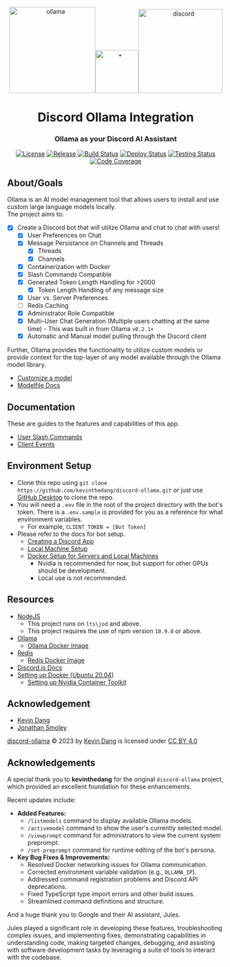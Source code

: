 <div align="center">
    <p><a href="#"><a href="https://ollama.ai/"><img alt="ollama" src="./imgs/ollama-icon.png" width="200px" /></a><img alt="+" src="./imgs/grey-plus.png" width="100px" /></a><a href="https://discord.com/"><img alt="discord" src="./imgs/discord-icon.png" width="195px" /></a></p>
    <h1>Discord Ollama Integration</h1>
    <h3><a href="#"></a>Ollama as your Discord AI Assistant</h3>
    <p><a href="#"></a><a href="https://creativecommons.org/licenses/by/4.0/"><img alt="License" src="https://img.shields.io/badge/License-CC_BY_4.0-darkgreen.svg" /></a>
    <a href="#"></a><a href="https://github.com/kevinthedang/discord-ollama/releases/latest"><img alt="Release" src="https://img.shields.io/github/v/release/kevinthedang/discord-ollama?logo=github" /></a>
    <a href="#"></a><a href="https://github.com/kevinthedang/discord-ollama/actions/workflows/build.yml"><img alt="Build Status" src="https://github.com/kevinthedang/discord-ollama/actions/workflows/build.yml/badge.svg" /></a>
    <a href="#"></a><a href="https://github.com/kevinthedang/discord-ollama/actions/workflows/deploy.yml"><img alt="Deploy Status" src="https://github.com/kevinthedang/discord-ollama/actions/workflows/deploy.yml/badge.svg" /></a>
    <a href="#"></a><a href="https://github.com/kevinthedang/discord-ollama/actions/workflows/test.yml"><img alt="Testing Status" src="https://github.com/kevinthedang/discord-ollama/actions/workflows/test.yml/badge.svg" /></a>
    <a href="#"></a><a href="https://github.com/kevinthedang/discord-ollama/actions/workflows/coverage.yml"><img alt="Code Coverage" src="https://img.shields.io/endpoint?url=https://gist.githubusercontent.com/kevinthedang/bc7b5dcfa16561ab02bb3df67a99b22d/raw/coverage.json"></a>
</div>

## About/Goals
Ollama is an AI model management tool that allows users to install and use custom large language models locally.  
The project aims to:
* [x] Create a Discord bot that will utilize Ollama and chat to chat with users! 
  * [x] User Preferences on Chat
  * [x] Message Persistance on Channels and Threads
    * [x] Threads
    * [x] Channels
  * [x] Containerization with Docker
  * [x] Slash Commands Compatible
  * [x] Generated Token Length Handling for >2000
    * [x] Token Length Handling of any message size
  * [x] User vs. Server Preferences
  * [ ] Redis Caching
  * [x] Administrator Role Compatible
  * [x] Multi-User Chat Generation (Multiple users chatting at the same time) - This was built in from Ollama `v0.2.1+`
  * [x] Automatic and Manual model pulling through the Discord client

Further, Ollama provides the functionality to utilize custom models or provide context for the top-layer of any model available through the Ollama model library.
* [Customize a model](https://github.com/ollama/ollama#customize-a-model)
* [Modelfile Docs](https://github.com/ollama/ollama/blob/main/docs/modelfile.md)

## Documentation
These are guides to the features and capabilities of this app.
* [User Slash Commands](./docs/commands-guide.md)
* [Client Events](./docs/events-guide.md)

## Environment Setup
* Clone this repo using `git clone https://github.com/kevinthedang/discord-ollama.git` or just use [GitHub Desktop](https://desktop.github.com/) to clone the repo.
* You will need a `.env` file in the root of the project directory with the bot's token. There is a `.env.sample` is provided for you as a reference for what environment variables.
    * For example, `CLIENT_TOKEN = [Bot Token]`
* Please refer to the docs for bot setup.
    * [Creating a Discord App](./docs/setup-discord-app.md)
    * [Local Machine Setup](./docs/setup-local.md)
    * [Docker Setup for Servers and Local Machines](./docs/setup-docker.md)
        * Nvidia is recommended for now, but support for other GPUs should be development.
        * Local use is not recommended.

## Resources
* [NodeJS](https://nodejs.org/en)
    * This project runs on `lts\jod` and above. 
    * This project requires the use of npm version `10.9.0` or above.
* [Ollama](https://ollama.com/)
    * [Ollama Docker Image](https://hub.docker.com/r/ollama/ollama)
* [Redis](https://redis.io/)
    * [Redis Docker Image](https://hub.docker.com/_/redis)
* [Discord.js Docs](https://discord.js.org/docs/packages/discord.js/main)
* [Setting up Docker (Ubuntu 20.04)](https://www.digitalocean.com/community/tutorials/how-to-install-and-use-docker-on-ubuntu-20-04)
    * [Setting up Nvidia Container Toolkit](https://docs.nvidia.com/datacenter/cloud-native/container-toolkit/latest/install-guide.html)

## Acknowledgement
* [Kevin Dang](https://github.com/kevinthedang)
* [Jonathan Smoley](https://github.com/JT2M0L3Y)

[discord-ollama](https://github.com/kevinthedang/discord-ollama) © 2023 by [Kevin Dang](https://github.com/kevinthedang) is licensed under [CC BY 4.0](https://creativecommons.org/licenses/by/4.0/)


## Acknowledgements

A special thank you to **kevinthedang** for the original `discord-ollama` project, which provided an excellent foundation for these enhancements.

Recent updates include:

*   **Added Features:**
    *   `/listmodels` command to display available Ollama models.
    *   `/activemodel` command to show the user's currently selected model.
    *   `/viewprompt` command for administrators to view the current system preprompt.
    *   `/set-preprompt` command for runtime editing of the bot's persona.
*   **Key Bug Fixes & Improvements:**
    *   Resolved Docker networking issues for Ollama communication.
    *   Corrected environment variable validation (e.g., `OLLAMA_IP`).
    *   Addressed command registration problems and Discord API deprecations.
    *   Fixed TypeScript type import errors and other build issues.
    *   Streamlined command definitions and structure.

And a huge thank you to Google and their AI assistant, Jules.

Jules played a significant role in developing these features, troubleshooting complex issues, and implementing fixes, demonstrating capabilities in understanding code, making targeted changes, debugging, and assisting with software development tasks by leveraging a suite of tools to interact with the codebase.
